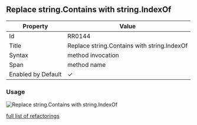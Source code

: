 ## Replace string\.Contains with string\.IndexOf

| Property | Value |
| -------- | ----- |
| Id | RR0144 |
| Title | Replace string\.Contains with string\.IndexOf |
| Syntax | method invocation |
| Span | method name |
| Enabled by Default | &#x2713; |

### Usage

![Replace string\.Contains with string\.IndexOf](../../images/refactorings/ReplaceStringContainsWithStringIndexOf.png)

[full list of refactorings](Refactorings.md)